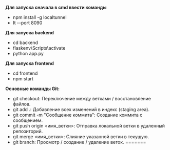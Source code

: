 **Для запуска сначала в cmd ввести команды**
*   npm install -g localtunnel
*   lt --port 8090

**Для запуска backend**
*   cd backend
*   flaskenv\Scripts\activate
*   python app.py

**Для запуска frontend**
*   cd frontend
*   npm start

**Основные команды Git:**

*   git checkout: Переключение между ветками / восстановление файлов.
*   git add .: Добавление всех изменений в индекс (staging area).
*   git commit -m "Сообщение коммита": Создание коммита с сообщением.
*   git push origin <имя_ветки>: Отправка локальной ветки в удаленный репозиторий.
*   git merge <имя_ветки>: Слияние указанной ветки в текущую.
*   git branch: Просмотр / создание / удаление веток.
=======
